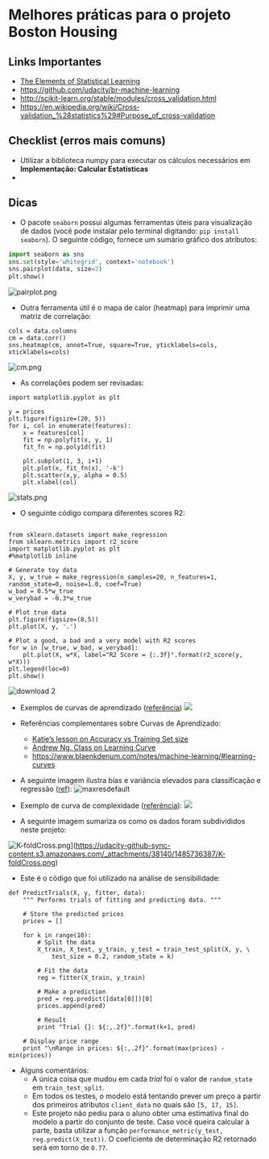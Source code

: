 # Melhores práticas para o projeto Boston Housing

## Links Importantes
- [The Elements of Statistical Learning](https://web.stanford.edu/~hastie/ElemStatLearn/)
- https://github.com/udacity/br-machine-learning
- http://scikit-learn.org/stable/modules/cross_validation.html
- https://en.wikipedia.org/wiki/Cross-validation_%28statistics%29#Purpose_of_cross-validation

## Checklist (erros mais comuns)
- Utilizar a biblioteca numpy para executar os cálculos necessários em **Implementação: Calcular Estatísticas**
- 


## Dicas
- O pacote `seaborn` possui algumas ferramentas úteis para visualização de dados (você pode instalar pelo terminal digitando: `pip install seaborn`). O seguinte código, fornece um sumário gráfico dos atributos:
```py
import seaborn as sns
sns.set(style='whitegrid', context='notebook')
sns.pairplot(data, size=2)
plt.show()
```
![pairplot.png](https://udacity-reviews-uploads.s3.amazonaws.com/_attachments/38140/1495310213/pairplot.png)

- Outra ferramenta útil é o mapa de calor (heatmap) para imprimir uma matriz de correlação:
```
cols = data.columns
cm = data.corr()
sns.heatmap(cm, annot=True, square=True, yticklabels=cols, xticklabels=cols)
```
![cm.png](https://udacity-reviews-uploads.s3.amazonaws.com/_attachments/38140/1495310199/cm.png)

- As correlações podem ser revisadas:

```
import matplotlib.pyplot as plt

y = prices
plt.figure(figsize=(20, 5))
for i, col in enumerate(features):    
    x = features[col]
    fit = np.polyfit(x, y, 1)
    fit_fn = np.poly1d(fit) 
    
    plt.subplot(1, 3, i+1)
    plt.plot(x, fit_fn(x), '-k')
    plt.scatter(x,y, alpha = 0.5)
    plt.xlabel(col)
```

![stats.png](https://udacity-github-sync-content.s3.amazonaws.com/_attachments/38140/1481316690/stats.png)

- O seguinte código compara diferentes scores R2:
```

from sklearn.datasets import make_regression
from sklearn.metrics import r2_score
import matplotlib.pyplot as plt
#%matplotlib inline

# Generate toy data
X, y, w_true = make_regression(n_samples=20, n_features=1, random_state=0, noise=1.0, coef=True)
w_bad = 0.5*w_true
w_verybad = -0.3*w_true

# Plot true data
plt.figure(figsize=(8,5))
plt.plot(X, y, '.')

# Plot a good, a bad and a very model with R2 scores
for w in [w_true, w_bad, w_verybad]:
    plt.plot(X, w*X, label="R2 Score = {:.3f}".format(r2_score(y, w*X)))
plt.legend(loc=0)
plt.show()
```
![download 2](https://user-images.githubusercontent.com/5733246/51628193-7c3df200-1f2b-11e9-906c-667c9184ce70.png)

- Exemplos de curvas de aprendizado ([referência]())
![](https://sebastianraschka.com/images/faq/ml-solvable/bias-variance.png)

- Referências complementares sobre Curvas de Aprendizado:

    - [Katie’s lesson on Accuracy vs Training Set size](https://www.youtube.com/watch?v=9w1Yi5nMNgw)
    - [Andrew Ng. Class on Learning Curve](https://www.coursera.org/learn/machine-learning/lecture/Kont7/learning-curves)
    - https://www.blaenkdenum.com/notes/machine-learning/#learning-curves

- A seguinte imagem ilustra bias e variância elevados para classificação e regressão ([ref](https://www.youtube.com/watch?v=dBLZg-RqoLg)):
![maxresdefault](https://i.ytimg.com/vi/dBLZg-RqoLg/maxresdefault.jpg)

- Exemplo de curva de complexidade ([referência](https://jakevdp.github.io/PythonDataScienceHandbook/05.03-hyperparameters-and-model-validation.html)):
![](https://jakevdp.github.io/PythonDataScienceHandbook/figures/05.03-validation-curve.png)

- A seguinte imagem sumariza os como os dados foram subdivididos neste projeto:

![K-foldCross.png](https://udacity-github-sync-content.s3.amazonaws.com/_attachments/38140/1485736387/K-foldCross.png)](https://udacity-github-sync-content.s3.amazonaws.com/_attachments/38140/1485736387/K-foldCross.png)

- Este é o código que foi utilizado na análise de sensibilidade:
```
def PredictTrials(X, y, fitter, data):
    """ Performs trials of fitting and predicting data. """

    # Store the predicted prices
    prices = []

    for k in range(10):
        # Split the data
        X_train, X_test, y_train, y_test = train_test_split(X, y, \
            test_size = 0.2, random_state = k)
        
        # Fit the data
        reg = fitter(X_train, y_train)
        
        # Make a prediction
        pred = reg.predict([data[0]])[0]
        prices.append(pred)
        
        # Result
        print "Trial {}: ${:,.2f}".format(k+1, pred)

    # Display price range
    print "\nRange in prices: ${:,.2f}".format(max(prices) - min(prices))
```

- Alguns comentários:
    - A única coisa que mudou em cada *trial* foi o valor de `random_state` em `train_test_split`. 
    - Em todos os testes, o modelo está tentando prever um preço a partir dos primeiros atributos `client_data` no quais são `[5, 17, 15]`.
    - Este projeto não pediu para o aluno obter uma estimativa final do modelo a partir do conjunto de teste. Caso você queira calcular à parte, basta utilizar a função `performance_metric(y_test, reg.predict(X_test))`. O coeficiente de determinação R2 retornado será em torno de `0.77`.


